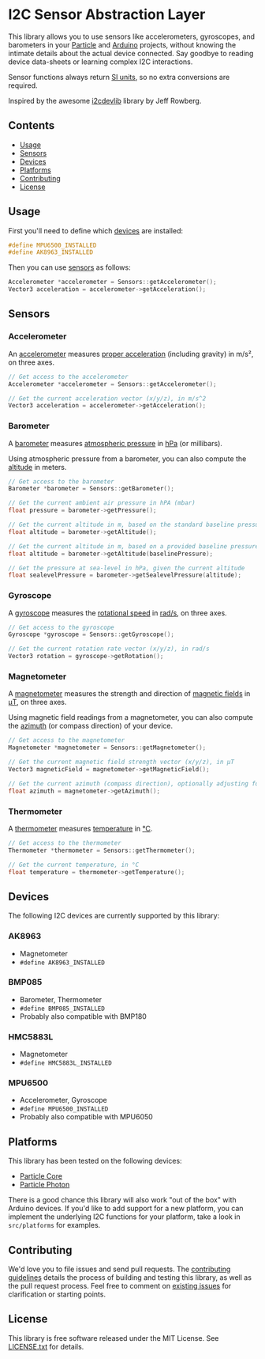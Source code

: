 # I2C Sensor Abstraction Layer

This library allows you to use sensors like accelerometers, gyroscopes, and barometers in your [Particle](https://www.particle.io/) and [Arduino](https://www.arduino.cc/) projects, without knowing the intimate details about the actual device connected. Say goodbye to reading device data-sheets or learning complex I2C interactions.

Sensor functions always return [SI units](https://en.wikipedia.org/wiki/International_System_of_Units), so no extra conversions are required.

Inspired by the awesome [i2cdevlib](https://github.com/jrowberg/i2cdevlib) library by Jeff Rowberg.

## Contents

- [Usage](#usage)
- [Sensors](#sensors)
- [Devices](#devices)
- [Platforms](#platforms)
- [Contributing](#contributing)
- [License](#license)


## Usage

First you'll need to define which [devices](#devices) are installed:

```c++
#define MPU6500_INSTALLED
#define AK8963_INSTALLED
```

Then you can use [sensors](#sensors) as follows:

```c++
Accelerometer *accelerometer = Sensors::getAccelerometer();
Vector3 acceleration = accelerometer->getAcceleration();
```


## Sensors

### Accelerometer

An [accelerometer](https://en.wikipedia.org/wiki/Accelerometer) measures [proper acceleration](https://en.wikipedia.org/wiki/Proper_acceleration) (including gravity) in m/s², on three axes.

```c++
// Get access to the accelerometer
Accelerometer *accelerometer = Sensors::getAccelerometer();

// Get the current acceleration vector (x/y/z), in m/s^2
Vector3 acceleration = accelerometer->getAcceleration();
```

### Barometer

A [barometer](https://en.wikipedia.org/wiki/Barometer) measures [atmospheric pressure](https://en.wikipedia.org/wiki/Atmospheric_pressure) in [hPa](https://en.wikipedia.org/wiki/Pascal_(unit)) (or millibars).

Using atmospheric pressure from a barometer, you can also compute the [altitude](https://en.wikipedia.org/wiki/Altitude) in meters.

```c++
// Get access to the barometer
Barometer *barometer = Sensors::getBarometer();

// Get the current ambient air pressure in hPA (mbar)
float pressure = barometer->getPressure();

// Get the current altitude in m, based on the standard baseline pressure
float altitude = barometer->getAltitude();

// Get the current altitude in m, based on a provided baseline pressure
float altitude = barometer->getAltitude(baselinePressure);

// Get the pressure at sea-level in hPa, given the current altitude
float sealevelPressure = barometer->getSealevelPressure(altitude);
```

### Gyroscope

A [gyroscope](https://en.wikipedia.org/wiki/Gyroscope) measures the [rotational speed](https://en.wikipedia.org/wiki/Rotational_speed) in [rad/s](https://en.wikipedia.org/wiki/Radian_per_second), on three axes.

```c++
// Get access to the gyroscope
Gyroscope *gyroscope = Sensors::getGyroscope();

// Get the current rotation rate vector (x/y/z), in rad/s
Vector3 rotation = gyroscope->getRotation();
```

### Magnetometer

A [magnetometer](https://en.wikipedia.org/wiki/Magnetometer) measures the strength and direction of [magnetic fields](https://en.wikipedia.org/wiki/Magnetic_field) in [μT](https://en.wikipedia.org/wiki/Tesla_(unit)), on three axes.

Using magnetic field readings from a magnetometer, you can also compute the [azimuth](https://en.wikipedia.org/wiki/Azimuth) (or compass direction) of your device.

```c++
// Get access to the magnetometer
Magnetometer *magnetometer = Sensors::getMagnetometer();

// Get the current magnetic field strength vector (x/y/z), in μT
Vector3 magneticField = magnetometer->getMagneticField();

// Get the current azimuth (compass direction), optionally adjusting for declination
float azimuth = magnetometer->getAzimuth();
```

### Thermometer

A [thermometer](https://en.wikipedia.org/wiki/Thermometer) measures [temperature](https://en.wikipedia.org/wiki/Temperature) in [°C](https://en.wikipedia.org/wiki/Celsius).

```c++
// Get access to the thermometer
Thermometer *thermometer = Sensors::getThermometer();

// Get the current temperature, in °C
float temperature = thermometer->getTemperature();
```


## Devices

The following I2C devices are currently supported by this library:

### AK8963

- Magnetometer
- `#define AK8963_INSTALLED`

### BMP085

- Barometer, Thermometer
- `#define BMP085_INSTALLED`
- Probably also compatible with BMP180

### HMC5883L

- Magnetometer
- `#define HMC5883L_INSTALLED`

### MPU6500

- Accelerometer, Gyroscope
- `#define MPU6500_INSTALLED`
- Probably also compatible with MPU6050


## Platforms

This library has been tested on the following devices:

- [Particle Core](https://docs.particle.io/datasheets/core-datasheet/)
- [Particle Photon](https://docs.particle.io/datasheets/photon-datasheet/)

There is a good chance this library will also work "out of the box" with Arduino devices. If you'd like to add support for a new platform, you can implement the underlying I2C functions for your platform, take a look in `src/platforms` for examples.


## Contributing

We'd love you to file issues and send pull requests. The [contributing guidelines](CONTRIBUTING.md) details the process of building and testing this library, as well as the pull request process. Feel free to comment on [existing issues](https://github.com/loopj/i2cdevlib-hal/issues) for clarification or starting points.


## License

This library is free software released under the MIT License. See [LICENSE.txt](LICENSE.txt) for details.
